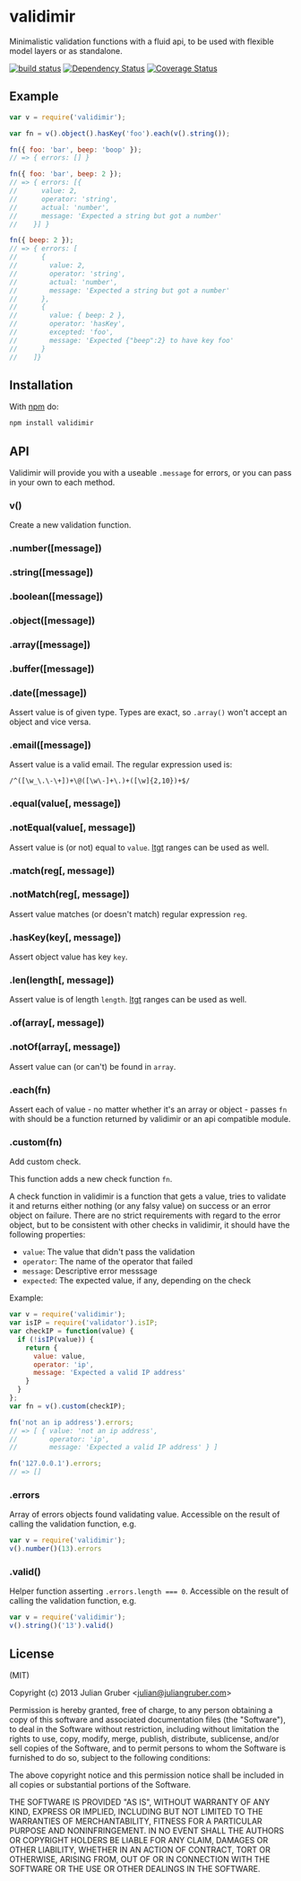 
# validimir

Minimalistic validation functions with a fluid api, to be used with flexible model layers or as standalone.

[![build status](https://secure.travis-ci.org/juliangruber/validimir.png)](http://travis-ci.org/juliangruber/validimir)
[![Dependency Status](https://david-dm.org/juliangruber/validimir.svg)](https://david-dm.org/juliangruber/validimir)
[![Coverage Status](https://coveralls.io/repos/juliangruber/validimir/badge.svg?branch=master&service=github)](https://coveralls.io/github/juliangruber/validimir?branch=master)

## Example

```js
var v = require('validimir');

var fn = v().object().hasKey('foo').each(v().string());

fn({ foo: 'bar', beep: 'boop' });
// => { errors: [] }

fn({ foo: 'bar', beep: 2 });
// => { errors: [{
//      value: 2,
//      operator: 'string',
//      actual: 'number',
//      message: 'Expected a string but got a number'
//    }] }

fn({ beep: 2 });
// => { errors: [
//      {
//        value: 2,
//        operator: 'string',
//        actual: 'number',
//        message: 'Expected a string but got a number'
//      },
//      {
//        value: { beep: 2 },
//        operator: 'hasKey',
//        excepted: 'foo',
//        message: 'Expected {"beep":2} to have key foo'
//      }
//    ]}
```

## Installation

With [npm](https://npmjs.org) do:

```bash
npm install validimir
```

## API

  Validimir will provide you with a useable `.message` for errors, or you can pass in your own to each method.

### v()

  Create a new validation function.

### .number([message])
### .string([message])
### .boolean([message])
### .object([message])
### .array([message])
### .buffer([message])
### .date([message])

  Assert value is of given type. Types are exact, so `.array()` won't accept an object and vice versa.

### .email([message])

  Assert value is a valid email. The regular expression used is:

```
/^([\w_\.\-\+])+\@([\w\-]+\.)+([\w]{2,10})+$/
```

### .equal(value[, message])
### .notEqual(value[, message])

  Assert value is (or not) equal to `value`. [ltgt](http://npmjs.org/package/ltgt) ranges can be used as well.

### .match(reg[, message])
### .notMatch(reg[, message])

  Assert value matches (or doesn't match) regular expression `reg`.

### .hasKey(key[, message])

  Assert object value has key `key`.

### .len(length[, message])

  Assert value is of length `length`. [ltgt](http://npmjs.org/package/ltgt) ranges can be used as well.

### .of(array[, message])
### .notOf(array[, message])

  Assert value can (or can't) be found in `array`.

### .each(fn)

  Assert each of value - no matter whether it's an array or object - passes `fn` with should be a function returned by validimir or an api compatible module.

### .custom(fn)

  Add custom check.

  This function adds a new check function `fn`.

  A check function in validimir is a function that gets a value, tries to validate it and returns either nothing (or any falsy value) on success or an error object on failure. There are no strict requirements with regard to the error object, but to be consistent with other checks in validimir, it should have the following properties:
  - `value`: The value that didn't pass the validation
  - `operator`: The name of the operator that failed
  - `message`: Descriptive error messsage
  - `expected`: The expected value, if any, depending on the check

  Example:

```js
var v = require('validimir');
var isIP = require('validator').isIP;
var checkIP = function(value) {
  if (!isIP(value)) {
    return {
      value: value,
      operator: 'ip',
      message: 'Expected a valid IP address'
    }
  }
};
var fn = v().custom(checkIP);

fn('not an ip address').errors;
// => [ { value: 'not an ip address',
//        operator: 'ip',
//        message: 'Expected a valid IP address' } ]

fn('127.0.0.1').errors;
// => []
```

### .errors

  Array of errors objects found validating value. Accessible on the result of calling the validation function, e.g.

```js
var v = require('validimir');
v().number()(13).errors
```

### .valid()

  Helper function asserting `.errors.length === 0`. Accessible on the result of calling the validation function, e.g.

```js
var v = require('validimir');
v().string()('13').valid()
```

## License

(MIT)

Copyright (c) 2013 Julian Gruber &lt;julian@juliangruber.com&gt;

Permission is hereby granted, free of charge, to any person obtaining a copy of
this software and associated documentation files (the "Software"), to deal in
the Software without restriction, including without limitation the rights to
use, copy, modify, merge, publish, distribute, sublicense, and/or sell copies
of the Software, and to permit persons to whom the Software is furnished to do
so, subject to the following conditions:

The above copyright notice and this permission notice shall be included in all
copies or substantial portions of the Software.

THE SOFTWARE IS PROVIDED "AS IS", WITHOUT WARRANTY OF ANY KIND, EXPRESS OR
IMPLIED, INCLUDING BUT NOT LIMITED TO THE WARRANTIES OF MERCHANTABILITY,
FITNESS FOR A PARTICULAR PURPOSE AND NONINFRINGEMENT. IN NO EVENT SHALL THE
AUTHORS OR COPYRIGHT HOLDERS BE LIABLE FOR ANY CLAIM, DAMAGES OR OTHER
LIABILITY, WHETHER IN AN ACTION OF CONTRACT, TORT OR OTHERWISE, ARISING FROM,
OUT OF OR IN CONNECTION WITH THE SOFTWARE OR THE USE OR OTHER DEALINGS IN THE
SOFTWARE.
